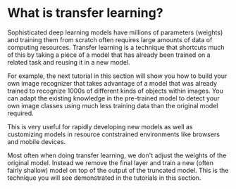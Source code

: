 # What is transfer learning?

Sophisticated deep learning models have millions of parameters (weights) and training them from scratch often requires large amounts of data of computing resources. Transfer learning is a technique that shortcuts much of this by taking a piece of a model that has already been trained on a related task and reusing it in a new model.

For example, the next tutorial in this section will show you how to build your own image recognizer that takes advantage of a model that was already trained to recognize 1000s of different kinds of objects within images. You can adapt the existing knowledge in the pre-trained model to detect your own image classes using much less training data than the original model required.

This is very useful for rapidly developing new models as well as customizing models in resource contstrained environments like browsers and mobile devices.

Most often when doing transfer learning, we don't adjust the weights of the original model. Instead we remove the final layer and train a new (often fairly shallow) model on top of the output of the truncated model. This is the technique you will see demonstrated in the tutorials in this section.
